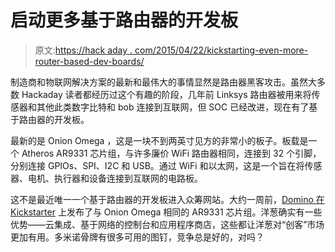 # 启动更多基于路由器的开发板

> 原文:[https://hack aday . com/2015/04/22/kickstarting-even-more-router-based-dev-boards/](https://hackaday.com/2015/04/22/kickstarting-even-more-router-based-dev-boards/)

制造商和物联网解决方案的最新和最伟大的事情显然是路由器黑客攻击。虽然大多数 Hackaday 读者都经历过这个有趣的阶段，几年前 Linksys 路由器被用来将传感器和其他此类数字比特和 bob 连接到互联网，但 SOC 已经改进，现在有了基于路由器的开发板。

最新的是 Onion Omega ，这是一块不到两英寸见方的非常小的板子。板载是一个 Atheros AR9331 芯片组，与许多廉价 WiFi 路由器相同，连接到 32 个引脚，分别连接 GPIOs、SPI、I2C 和 USB。通过 WiFi 和以太网，这是一个旨在将传感器、电机、执行器和设备连接到互联网的电路板。

这不是最近唯一一个基于路由器的开发板进入众筹网站。大约一周前，[Domino 在 Kickstarter](http://hackaday.com/2015/04/21/kickstarting-router-based-development-boards/) 上发布了与 Onion Omega 相同的 AR9331 芯片组。洋葱确实有一些优势——云集成、基于网络的控制台和应用程序商店，这些都让洋葱对“创客”市场更加有用。多米诺骨牌有很多可用的图钉，竞争总是好的，对吗？